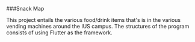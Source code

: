 ###Snack Map


This project entails the various food/drink items that's is in the various vending machines around the IUS campus. The structures of the program consists of using Flutter as the framework.
